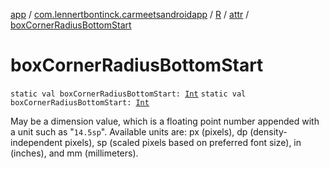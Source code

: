 [app](../../../index.md) / [com.lennertbontinck.carmeetsandroidapp](../../index.md) / [R](../index.md) / [attr](index.md) / [boxCornerRadiusBottomStart](./box-corner-radius-bottom-start.md)

# boxCornerRadiusBottomStart

`static val boxCornerRadiusBottomStart: `[`Int`](https://kotlinlang.org/api/latest/jvm/stdlib/kotlin/-int/index.html)
`static val boxCornerRadiusBottomStart: `[`Int`](https://kotlinlang.org/api/latest/jvm/stdlib/kotlin/-int/index.html)

May be a dimension value, which is a floating point number appended with a unit such as "`14.5sp`". Available units are: px (pixels), dp (density-independent pixels), sp (scaled pixels based on preferred font size), in (inches), and mm (millimeters).

